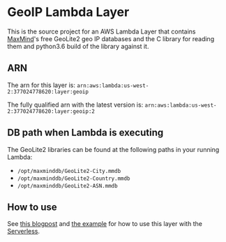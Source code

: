 # GeoIP Lambda Layer
This is the source project for an AWS Lambda Layer that contains [MaxMind](https://maxmind.com)'s
free GeoLite2 geo IP databases and the C library for reading them and python3.6 build of the
library against it.

## ARN
The arn for this layer is: `arn:aws:lambda:us-west-2:377024778620:layer:geoip`

The fully qualified arn with the latest version is: `arn:aws:lambda:us-west-2:377024778620:layer:geoip:2`

## DB path when Lambda is executing
The GeoLite2 libraries can be found at the following paths in your running Lambda:
 * `/opt/maxminddb/GeoLite2-City.mmdb`
 * `/opt/maxminddb/GeoLite2-Country.mmdb`
 * `/opt/maxminddb/GeoLite2-ASN.mmdb`

## How to use
See [this blogpost](https://serverless.com/blog/PATH) and
[the example](https://github.com/serverless/geoip-lambda-layer/tree/master/example)
for how to use this layer
with the [Serverless](https://serverless.com).
